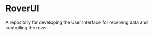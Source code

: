# RoverUI
A repository for developing the User Interface for receiving data and controlling the rover
